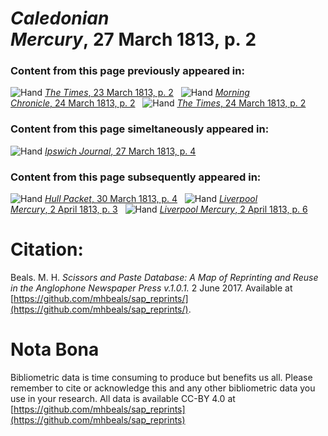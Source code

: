 # *Caledonian Mercury*, 27 March 1813, p. 2  
  
### Content from this page previously appeared in:  
![Hand](http://scissorsandpaste.net/wp-content/uploads/2017/06/smallhandpointer.png) [*The Times*, 23 March 1813, p. 2](https://mhbeals.github.io/sap_html/The-Times/The-Times-23-March-1813-p-2)  
![Hand](http://scissorsandpaste.net/wp-content/uploads/2017/06/smallhandpointer.png) [*Morning Chronicle*, 24 March 1813, p. 2](https://mhbeals.github.io/sap_html/Morning-Chronicle/Morning-Chronicle-24-March-1813-p-2)  
![Hand](http://scissorsandpaste.net/wp-content/uploads/2017/06/smallhandpointer.png) [*The Times*, 24 March 1813, p. 2](https://mhbeals.github.io/sap_html/The-Times/The-Times-24-March-1813-p-2)  
  
### Content from this page simeltaneously appeared in:  
![Hand](http://scissorsandpaste.net/wp-content/uploads/2017/06/smallhandpointer.png) [*Ipswich Journal*, 27 March 1813, p. 4](https://mhbeals.github.io/sap_html/Ipswich-Journal/Ipswich-Journal-27-March-1813-p-4)  
  
### Content from this page subsequently appeared in:  
![Hand](http://scissorsandpaste.net/wp-content/uploads/2017/06/smallhandpointer.png) [*Hull Packet*, 30 March 1813, p. 4](https://mhbeals.github.io/sap_html/Hull-Packet/Hull-Packet-30-March-1813-p-4)  
![Hand](http://scissorsandpaste.net/wp-content/uploads/2017/06/smallhandpointer.png) [*Liverpool Mercury*, 2 April 1813, p. 3](https://mhbeals.github.io/sap_html/Liverpool-Mercury/Liverpool-Mercury-2-April-1813-p-3)  
![Hand](http://scissorsandpaste.net/wp-content/uploads/2017/06/smallhandpointer.png) [*Liverpool Mercury*, 2 April 1813, p. 6](https://mhbeals.github.io/sap_html/Liverpool-Mercury/Liverpool-Mercury-2-April-1813-p-6)  


# Citation: 

Beals. M. H. *Scissors and Paste Database: A Map of Reprinting and Reuse in the Anglophone Newspaper Press v.1.0.1.* 2 June 2017. Available at [https://github.com/mhbeals/sap_reprints/](https://github.com/mhbeals/sap_reprints/). 

# Nota Bona

Bibliometric data is time consuming to produce but benefits us all. Please remember to cite or acknowledge this and any other bibliometric data you use in your research. All data is available CC-BY 4.0 at [https://github.com/mhbeals/sap_reprints](https://github.com/mhbeals/sap_reprints)